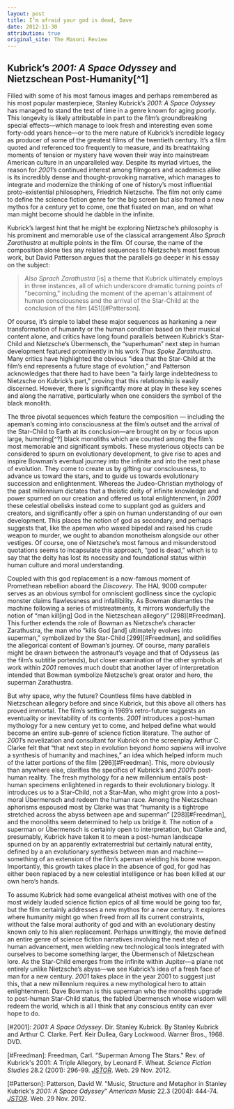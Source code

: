 ```yaml
---
layout: post
title: I’m afraid your god is dead, Dave
date: 2012-11-30
attribution: true
original_site: The Masoni Review
---
```

## Kubrick’s *2001: A Space Odyssey* and Nietzschean Post-Humanity[^1]

Filled with some of his most famous images and perhaps remembered as his most popular masterpiece, Stanley Kubrick’s *2001: A Space Odyssey* has managed to stand the test of time in a genre known for aging poorly. This longevity is likely attributable in part to the film’s groundbreaking special effects—which manage to look fresh and interesting even some forty-odd years hence—or to the mere nature of Kubrick’s incredible legacy as producer of some of the greatest films of the twentieth century. It’s a film quoted and referenced too frequently to measure, and its breathtaking moments of tension or mystery have woven their way into mainstream American culture in an unparalleled way. Despite its myriad virtues, the reason for *2001*’s continued interest among filmgoers and academics alike is its incredibly dense and thought-provoking narrative, which manages to integrate and modernize the thinking of one of history’s most influential proto-existential philosophers, Friedrich Nietzsche. The film not only came to define the science fiction genre for the big screen but also framed a new mythos for a century yet to come, one that fixated on man, and on what man might become should he dabble in the infinite.

Kubrick’s largest hint that he might be exploring Nietzsche’s philosophy is his prominent and memorable use of the classical arrangement *Also Sprach Zarathustra* at multiple points in the film. Of course, the name of the composition alone ties any related sequences to Nietzsche’s most famous work, but David Patterson argues that the parallels go deeper in his essay on the subject:

> *Also Sprach Zarathustra* \[is] a theme that Kubrick ultimately employs in three instances, all of which underscore dramatic turning points of "becoming," including the moment of the apeman's attainment of human consciousness and the arrival of the Star-Child at the conclusion of the film [451][#Patterson].

Of course, it’s simple to label these major sequences as harkening a new transformation of humanity or the human condition based on their musical content alone, and critics have long found parallels between Kubrick’s Star-Child and Nietzsche’s Übermensch, the “superhuman” next step in human development featured prominently in his work *Thus Spoke Zarathustra*. Many critics have highlighted the obvious “idea that the Star-Child at the film’s end represents a future stage of evolution,” and Patterson acknowledges that there had to have been “a fairly large indebtedness to Nietzsche on Kubrick’s part,” proving that this relationship is easily discerned. However, there is significantly more at play in these key scenes and along the narrative, particularly when one considers the symbol of the black monolith.

The three pivotal sequences which feature the composition — including the apeman’s coming into consciousness at the film’s outset and the arrival of the Star-Child to Earth at its conclusion—are brought on by or focus upon large, humming[^?] black monoliths which are counted among the film’s most memorable and significant symbols. These mysterious objects can be considered to spurn on evolutionary development, to give rise to apes and inspire Bowman’s eventual journey into the infinite and into the next phase of evolution. They come to create us by gifting our consciousness, to advance us toward the stars, and to guide us towards evolutionary succession and enlightenment. Whereas the Judeo-Christian mythology of the past millennium dictates that a theistic deity of infinite knowledge and power spurned on our creation and offered us total enlightenment, in *2001* these celestial obelisks instead come to supplant god as guiders and creators, and significantly offer a spin on human understanding of our own development. This places the notion of god as secondary, and perhaps suggests that, like the apeman who waxed bipedal and raised his crude weapon to murder, we ought to abandon monotheism alongside our other vestiges. Of course, one of Nietzsche’s most famous and misunderstood quotations seems to incapsulate this approach, “god is dead,” which is to say that the deity has lost its necessity and foundational status within human culture and moral understanding.

Coupled with this god replacement is a now-famous moment of Promethean rebellion aboard the *Discovery*. The HAL 9000 computer serves as an obvious symbol for omniscient godliness since the cyclopic monster claims flawlessness and infallibility. As Bowman dismantles the machine following a series of mistreatments, it mirrors wonderfully the notion of “man kill\[ing] God in the Nietzschean allegory” [298][#Freedman]. This further extends the role of Bowman as Nietzsche’s character Zarathustra, the man who “kills God \[and] ultimately evolves into superman,” symbolized by the Star-Child [299][#Freedman], and solidifies the allegorical content of Bowman’s journey. Of course, many parallels might be drawn between the astronaut’s voyage and that of Odysseus (as the film’s subtitle portends), but closer examination of the other symbols at work within *2001* removes much doubt that another layer of interpretation intended that Bowman symbolize Nietzsche’s great orator and hero, the superman Zarathustra.

But why space, why the future? Countless films have dabbled in Nietzschean allegory before and since Kubrick, but this above all others has proved immortal. The film’s setting in 1969’s retro-future suggests an eventuality or inevitability of its contents. *2001* introduces a post-human mythology for a new century yet to come, and helped define what would become an entire sub-genre of science fiction literature. The author of *2001*’s novelization and consultant for Kubrick on the screenplay Arthur C. Clarke felt that “that next step in evolution beyond *homo sapiens* will involve a synthesis of humanity and machines,” an idea which helped inform much of the latter portions of the film [296][#Freedman]. This, more obviously than anywhere else, clarifies the specifics of Kubrick’s and *2001*’s post-human reality. The fresh mythology for a new millennium entails post-human specimens enlightened in regards to their evolutionary biology. It introduces us to a Star-Child, not a Star-Man, who might grow into a post-moral Übermensch and redeem the human race. Among the Nietzschean aphorisms espoused most by Clarke was that “humanity is a tightrope stretched across the abyss between ape and superman” [298][#Freedman], and the monoliths seem determined to help us bridge it. The notion of a superman or Übermensch is certainly open to interpretation, but Clarke and, presumably, Kubrick have taken it to mean a post-human landscape spurned on by an apparently extraterrestrial but certainly natural entity, defined by a an evolutionary synthesis between man and machine—something of an extension of the film’s apeman wielding his bone weapon. Importantly, this growth takes place in the absence of god, for god has either been replaced by a new celestial intelligence or has been killed at our own hero’s hands.

To assume Kubrick had some evangelical atheist motives with one of the most widely lauded science fiction epics of all time would be going too far, but the film certainly addresses a new mythos for a new century. It explores where humanity might go when freed from all its current constraints, without the false moral authority of god and with an evolutionary destiny known only to his alien replacement. Perhaps unwittingly, the movie defined an entire genre of science fiction narratives involving the next step of human advancement, men wielding new technological tools integrated with ourselves to become something larger, the Übermensch of Nietzschean lore. As the Star-Child emerges from the infinite within Jupiter—a plane not entirely unlike Nietzsche’s abyss—we see Kubrick’s idea of a fresh face of man for a new century. *2001* takes place in the year 2001 to suggest just this, that a new millennium requires a new mythological hero to attain enlightenment. Dave Bowman is this superman who the monoliths upgrade to post-human Star-Child status, the fabled Übermensch whose wisdom will redeem the world, which is all I think that any conscious entity can ever hope to do.

[#2001]: *2001: A Space Odyssey*. Dir. Stanley Kubrick. By Stanley Kubrick and Arthur C. Clarke. Perf. Keir Dullea, Gary Lockwood. Warner Bros., 1968. DVD.

[#Freedman]: Freedman, Carl. "Superman Among The Stars." Rev. of Kubrick's 2001: A Triple Allegory, by Leonard F. Wheat. *Science Fiction Studies* 28.2 (2001): 296-99. *[JSTOR](http://www.jstor.org/stable/4240986)*. Web. 29 Nov. 2012.

[#Patterson]: Patterson, David W. "Music, Structure and Metaphor in Stanley Kubrick's *2001: A Space Odyssey*" *American Music* 22.3 (2004): 444-74. *[JSTOR](http://www.jstor.org/stable/3592986)*. Web. 29 Nov. 2012.
